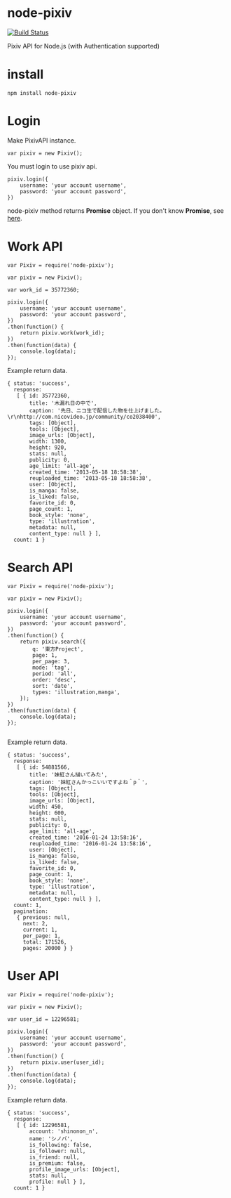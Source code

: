 # node-pixiv
[![Build Status](https://travis-ci.org/sairoutine/node-pixiv.svg?branch=master)](https://travis-ci.org/sairoutine/node-pixiv)

Pixiv API for Node.js (with Authentication supported)

# install
```
npm install node-pixiv
```


# Login

Make PixivAPI instance.
```
var pixiv = new Pixiv();
```

You must login to use pixiv api.
```
pixiv.login({
	username: 'your account username',
	password: 'your account password',
})
```

node-pixiv method returns **Promise** object.
If you don't know **Promise**, see [here](https://developer.mozilla.org/en-US/docs/Web/JavaScript/Reference/Global_Objects/Promise).

# Work API

```
var Pixiv = require('node-pixiv');

var pixiv = new Pixiv();

var work_id = 35772360;

pixiv.login({
	username: 'your account username',
	password: 'your account password',
})
.then(function() {
	return pixiv.work(work_id);
})
.then(function(data) {
	console.log(data);
});
```

Example return data.
```
{ status: 'success',
  response:
   [ { id: 35772360,
       title: '木漏れ日の中で',
       caption: '先日、ニコ生で配信した物を仕上げました。\r\nhttp://com.nicovideo.jp/community/co2038400',
       tags: [Object],
       tools: [Object],
       image_urls: [Object],
       width: 1300,
       height: 920,
       stats: null,
       publicity: 0,
       age_limit: 'all-age',
       created_time: '2013-05-18 18:58:38',
       reuploaded_time: '2013-05-18 18:58:38',
       user: [Object],
       is_manga: false,
       is_liked: false,
       favorite_id: 0,
       page_count: 1,
       book_style: 'none',
       type: 'illustration',
       metadata: null,
       content_type: null } ],
  count: 1 }
```

# Search API
```
var Pixiv = require('node-pixiv');

var pixiv = new Pixiv();

pixiv.login({
	username: 'your account username',
	password: 'your account password',
})
.then(function() {
	return pixiv.search({
		q: '東方Project',
		page: 1,
		per_page: 3,
		mode: 'tag',
		period: 'all',
		order: 'desc',
		sort: 'date',
		types: 'illustration,manga',
	});
})
.then(function(data) {
	console.log(data);
});


```

Example return data.
```
{ status: 'success',
  response:
   [ { id: 54881566,
       title: '妹紅さん描いてみた',
       caption: '妹紅さんかっこいいですよね＾p＾',
       tags: [Object],
       tools: [Object],
       image_urls: [Object],
       width: 450,
       height: 600,
       stats: null,
       publicity: 0,
       age_limit: 'all-age',
       created_time: '2016-01-24 13:58:16',
       reuploaded_time: '2016-01-24 13:58:16',
       user: [Object],
       is_manga: false,
       is_liked: false,
       favorite_id: 0,
       page_count: 1,
       book_style: 'none',
       type: 'illustration',
       metadata: null,
       content_type: null } ],
  count: 1,
  pagination:
   { previous: null,
     next: 2,
     current: 1,
     per_page: 1,
     total: 171526,
     pages: 20000 } }
```

# User API

```
var Pixiv = require('node-pixiv');

var pixiv = new Pixiv();

var user_id = 12296581;

pixiv.login({
	username: 'your account username',
	password: 'your account password',
})
.then(function() {
	return pixiv.user(user_id);
})
.then(function(data) {
	console.log(data);
});
```

Example return data.
```
{ status: 'success',
  response:
   [ { id: 12296581,
       account: 'shinonon_n',
       name: 'シノバ',
       is_following: false,
       is_follower: null,
       is_friend: null,
       is_premium: false,
       profile_image_urls: [Object],
       stats: null,
       profile: null } ],
  count: 1 }
```
